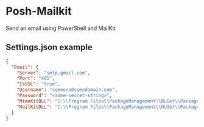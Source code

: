 # Posh-Mailkit
Send an email using PowerShell and MailKit

## Settings.json example
```json
{
  "Email": {
    "Server": "smtp.gmail.com",
    "Port": "465",
    "IsSSL": "true",
    "Username": "someone@somedomain.com",
    "Password": "<some-secret-string>",
    "MimeKitDLL": "C:\\Program Files\\PackageManagement\\NuGet\\Packages\\MimeKit.3.4.1\\lib\\net47\\MimeKit.dll",
    "MailKitDLL": "C:\\Program Files\\PackageManagement\\NuGet\\Packages\\MailKit.3.4.1\\lib\\net47\\MailKit.dll"
  } 
} 
```